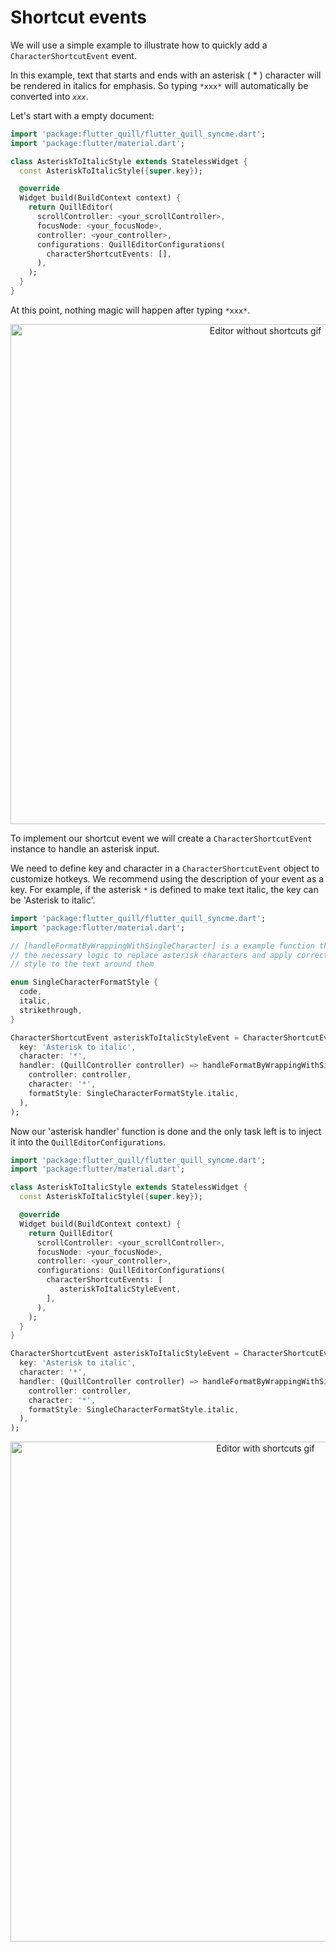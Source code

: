 # Shortcut events

We will use a simple example to illustrate how to quickly add a `CharacterShortcutEvent` event.

In this example, text that starts and ends with an asterisk ( * ) character will be rendered in italics for emphasis. So typing `*xxx*` will automatically be converted into _`xxx`_.

Let's start with a empty document:

```dart
import 'package:flutter_quill/flutter_quill_syncme.dart';
import 'package:flutter/material.dart';

class AsteriskToItalicStyle extends StatelessWidget {
  const AsteriskToItalicStyle({super.key});

  @override
  Widget build(BuildContext context) {
    return QuillEditor(
      scrollController: <your_scrollController>,
      focusNode: <your_focusNode>,
      controller: <your_controller>,
      configurations: QuillEditorConfigurations(
        characterShortcutEvents: [],
      ),
    );
  }
}
```

At this point, nothing magic will happen after typing `*xxx*`.

<p align="center">
   <img src="https://github.com/user-attachments/assets/c9ab15ec-2ada-4a84-96e8-55e6145e7925" width="800px" alt="Editor without shortcuts gif">
</p>

To implement our shortcut event we will create a `CharacterShortcutEvent` instance to handle an asterisk input.

We need to define key and character in a `CharacterShortcutEvent` object to customize hotkeys. We recommend using the description of your event as a key. For example, if the asterisk `*` is defined to make text italic, the key can be 'Asterisk to italic'.

```dart
import 'package:flutter_quill/flutter_quill_syncme.dart';
import 'package:flutter/material.dart';

// [handleFormatByWrappingWithSingleCharacter] is a example function that contains 
// the necessary logic to replace asterisk characters and apply correctly the 
// style to the text around them 

enum SingleCharacterFormatStyle {
  code,
  italic,
  strikethrough,
}

CharacterShortcutEvent asteriskToItalicStyleEvent = CharacterShortcutEvent(
  key: 'Asterisk to italic',
  character: '*',
  handler: (QuillController controller) => handleFormatByWrappingWithSingleCharacter(
    controller: controller,
    character: '*',
    formatStyle: SingleCharacterFormatStyle.italic,
  ),
);
```

Now our 'asterisk handler' function is done and the only task left is to inject it into the `QuillEditorConfigurations`.

```dart
import 'package:flutter_quill/flutter_quill_syncme.dart';
import 'package:flutter/material.dart';

class AsteriskToItalicStyle extends StatelessWidget {
  const AsteriskToItalicStyle({super.key});

  @override
  Widget build(BuildContext context) {
    return QuillEditor(
      scrollController: <your_scrollController>,
      focusNode: <your_focusNode>,
      controller: <your_controller>,
      configurations: QuillEditorConfigurations(
        characterShortcutEvents: [
           asteriskToItalicStyleEvent,
        ],
      ),
    );
  }
}

CharacterShortcutEvent asteriskToItalicStyleEvent = CharacterShortcutEvent(
  key: 'Asterisk to italic',
  character: '*',
  handler: (QuillController controller) => handleFormatByWrappingWithSingleCharacter(
    controller: controller,
    character: '*',
    formatStyle: SingleCharacterFormatStyle.italic,
  ),
);
```
<p align="center">
   <img src="https://github.com/user-attachments/assets/35e74cbf-1bd8-462d-bb90-50d712012c90" width="800px" alt="Editor with shortcuts gif">
</p>
